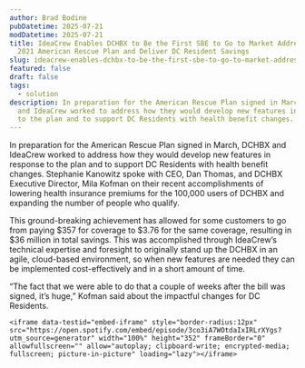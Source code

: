 ```yaml
---
author: Brad Bodine
pubDatetime: 2025-07-21
modDatetime: 2025-07-21
title: IdeaCrew Enables DCHBX to Be the First SBE to Go to Market Address the
  2021 American Rescue Plan and Deliver DC Resident Savings
slug: ideacrew-enables-dchbx-to-be-the-first-sbe-to-go-to-market-address-the-2021-american-rescue-plan-and-deliver-dc-resident-savings
featured: false
draft: false
tags:
  - solution
description: In preparation for the American Rescue Plan signed in March, DCHBX
  and IdeaCrew worked to address how they would develop new features in response
  to the plan and to support DC Residents with health benefit changes.
---
```

In preparation for the American Rescue Plan signed in March, DCHBX and IdeaCrew worked to address how they would develop new features in response to the plan and to support DC Residents with health benefit changes. Stephanie Kanowitz spoke with CEO, Dan Thomas, and DCHBX Executive Director, Mila Kofman on their recent accomplishments of lowering health insurance premiums for the 100,000 users of DCHBX and expanding the number of people who qualify.

This ground-breaking achievement has allowed for some customers to go from paying $357 for coverage to $3.76 for the same coverage, resulting in $36 million in total savings. This was accomplished through IdeaCrew’s technical expertise and foresight to originally stand up the DCHBX in an agile, cloud-based environment, so when new features are needed they can be implemented cost-effectively and in a short amount of time.

“The fact that we were able to do that a couple of weeks after the bill was signed, it’s huge,” Kofman said about the impactful changes for DC Residents.

```
<iframe data-testid="embed-iframe" style="border-radius:12px" src="https://open.spotify.com/embed/episode/3co3iA7WOtdaIxIRLrXYgs?utm_source=generator" width="100%" height="352" frameBorder="0" allowfullscreen="" allow="autoplay; clipboard-write; encrypted-media; fullscreen; picture-in-picture" loading="lazy"></iframe>
```